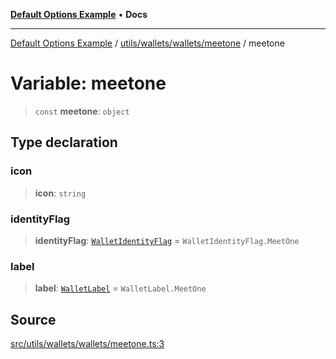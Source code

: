 [**Default Options Example**](../../../../../README.md) • **Docs**

***

[Default Options Example](../../../../../modules.md) / [utils/wallets/wallets/meetone](../README.md) / meetone

# Variable: meetone

> `const` **meetone**: `object`

## Type declaration

### icon

> **icon**: `string`

### identityFlag

> **identityFlag**: [`WalletIdentityFlag`](../../../types/enumerations/WalletIdentityFlag.md) = `WalletIdentityFlag.MeetOne`

### label

> **label**: [`WalletLabel`](../../../types/enumerations/WalletLabel.md) = `WalletLabel.MeetOne`

## Source

[src/utils/wallets/wallets/meetone.ts:3](https://github.com/bgd-labs/fe-shared/blob/022d31eeb7e61eeffe2ddf65992458f822122ffc/src/utils/wallets/wallets/meetone.ts#L3)
